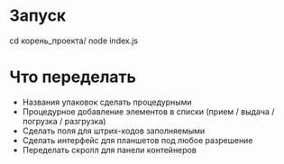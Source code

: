 # Запуск

cd корень_проекта/
node index.js

# Что переделать

- Названия упаковок сделать процедурными
- Процедурное добавление элементов в списки (прием / выдача / погрузка / разгрузка)
- Сделать поля для штрих-кодов заполняемыми
- Сделать интерфейс для планшетов под любое разрешение
- Переделать скролл для панели контейнеров

